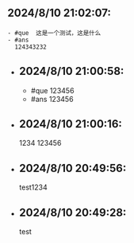 ## 2024/8/10 21:02:07:
	- #que  这是一个测试，这是什么
	- #ans
	  124343232
- ## 2024/8/10 21:00:58:
	- #que 123456
	- #ans
	  123456
- ## 2024/8/10 21:00:16:
  1234
  123456
- ## 2024/8/10 20:49:56:
  test1234
- ## 2024/8/10 20:49:28:
  test